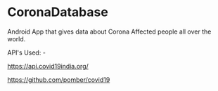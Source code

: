 # CoronaDatabase

Android App that gives data about Corona Affected people all over the world.

API's Used: -

https://api.covid19india.org/

https://github.com/pomber/covid19
